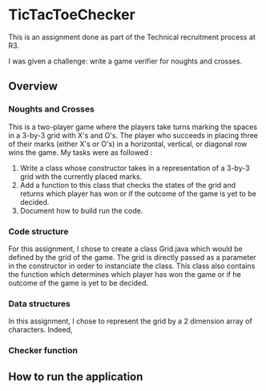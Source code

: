 # TicTacToeChecker

This is an assignment done as part of the Technical recruitment process at R3.

I was given a challenge: write a game verifier for noughts and crosses.

## Overview

### Noughts and Crosses

This is a two-player game where the players take turns marking the spaces in a 3-by-3 grid with X's and O's.
The player who succeeds in placing three of their marks (either X's or O's) in a horizontal, vertical, or diagonal row wins the game. 
My tasks were as followed :
1. Write a class whose constructor takes in a representation of a 3-by-3 grid with the currently placed marks.
2. Add a function to this class that checks the states of the grid and returns which player has won or if the outcome of the game is yet to be decided. 
3. Document how to build run the code. 

### Code structure

For this assignment, I chose to create a class Grid.java which would be defined by the grid of the game. The grid is directly passed as a parameter in the constructor in order to instanciate the class. 
This class also contains the function which determines which player has won the game or if he outcome of the game is yet to be decided. 

### Data structures

In this assignment, I chose to represent the grid by a 2 dimension array of characters. Indeed, 

### Checker function

## How to run the application
